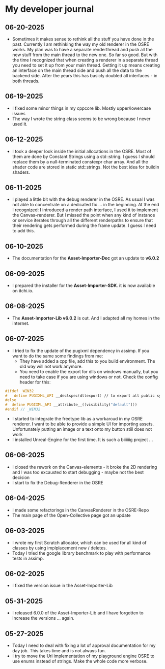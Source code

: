# My developer journal
## 06-20-2025
- Sometimes it makes sense to rethink all the stuff you have done in the past. Currently I am rethinking the way my old renderer in the OSRE works.
  My plan was to have a separate renderthread and push all the new stuff from the main thread to the new one. So far so good. But with the time I
  recognized that when creating a renderer in a separate thread you need to set it up from your main thread. Getting it up means creating an
  interface on the main thread side and push all the data to the backend side. After the years this has basicly doubled all
  interfaces - in both threads.

## 06-19-2025
- I fixed some minor things in my cppcore lib. Mostly upper/lowercase issues
- The way I wrote the string class seems to be wrong because I never used it.
  
## 06-12-2025
- I took a deeper look inside the initial allocations in the OSRE. Most of them are done by Constant Strings using a std::string.
  I guess I should replace them by a null-terminated constexpr char array. And all the shader code are stored in static
  std::strings. Not the best idea for buildin shaders.
  
## 06-11-2025
- I played a little bit with the debug renderer in the OSRE. As usual I was not able to concentrate on a
  dedicated fix ... in the beginning. At the end I recognized: I introduced a render path interface, I
  used it to implement the Canvas-renderer. But I missed the point when any kind of instance or service
  iterates through all the different renderpaths to ensure that their rendering gets performed during the frame update.
  I guess I need to add this.

## 06-10-2025
- The documentation for the **Asset-Importer-Doc** got an update to **v6.0.2**
  
## 06-09-2025
- I prepared the installer for the **Asset-Importer-SDK**. it is now available on itchi.io.

## 06-08-2025
- The **Asset-Importer-Lib v6.0.2** is out. And I adapted all my homes in the internet.

## 06-07-2025
- I tried to fix the update of the pugixml dependency in assimp. If you want to do the same some findings from me:
  - They have added a cpp file, add this to you build environment. The old way will not work anymore.
  - You need to enable the export for dlls on windows manually, but you need to take case if you are using windows or not.
    Check the config header for this:

```cpp
#ifdef _WIN32
#   define PUGIXML_API __declspec(dllexport) // to export all public symbols from DLL
#else
#  define PUGIXML_API __attribute__((visibility("default")))
#endif // _WIN32
```

- I started to integrate the freetype lib as a workaroud in my OSRE renderer. I want to be able to provide a simple UI for
  importing assets. Unfortunately putting an image or a text onto my button stiil does not work
- I installed Unreal-Engine for the first time. It is such a biiiiiig project ...

## 06-06-2025
- I closed the rework on the Canvas-elements - it broke the 2D rendering and I was too excausted to start debugging - maybe not the best decision
- I start to fix the Debug-Renderer in the OSRE

## 06-04-2025
- I made some refactorings in the CanvasRenderer in the OSRE-Repo
- The main page of the Open-Collective page got an update
  
## 06-03-2025
- I wrote my first Scratch allocator, which can be used for all kind of classes by using implplacement new / deletes.
- Today I tried the google library benchmark to play with performance tests in assimp.

## 06-02-2025
- I fixed the version issue in the Asset-Importer-Lib
  
## 05-31-2025
- I released 6.0.0 of the Asset-Importer-Lib and I have forgotten to increase the versions ... again.

## 05-27-2025
- Today I need to deal with fixing a lot of approval documentation for my day job. This takes time and is not always fun.
- I try to move the Uri implementation of my playground engine OSRE to use enums instead of strings. Make the whole code more verbose.
